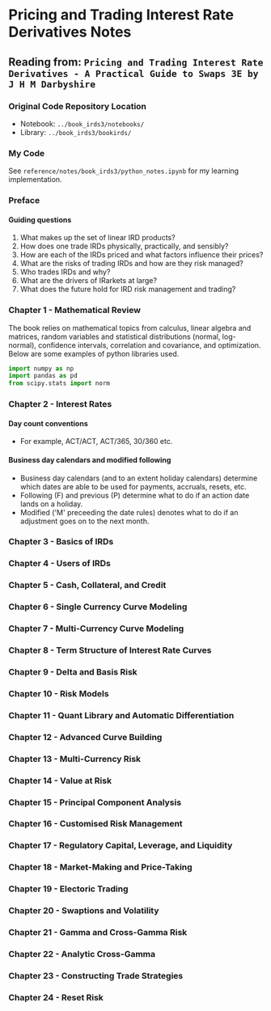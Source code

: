 # Pricing and Trading Interest Rate Derivatives Notes

## Reading from: `Pricing and Trading Interest Rate Derivatives - A Practical Guide to Swaps 3E by J H M Darbyshire`

### Original Code Repository Location
- Notebook: `../book_irds3/notebooks/`
- Library: `../book_irds3/bookirds/`

### My Code

See `reference/notes/book_irds3/python_notes.ipynb` for my learning implementation.

### Preface
#### Guiding questions
1. What makes up the set of linear IRD products?
2. How does one trade IRDs physically, practically, and sensibly?
3. How are each of the IRDs priced and what factors influence their prices?
4. What are the risks of trading IRDs and how are they risk managed?
5. Who trades IRDs and why?
6. What are the drivers of IRarkets at large?
7. What does the future hold for IRD risk management and trading?

### Chapter 1 - Mathematical Review

The book relies on  mathematical topics from calculus, linear algebra and matrices, random variables and statistical distributions (normal, log-normal), confidence intervals, correlation and covariance, and optimization. Below are some examples of python libraries used.

```python
import numpy as np
import pandas as pd
from scipy.stats import norm
```

### Chapter 2 - Interest Rates

#### Day count conventions
- For example, ACT/ACT, ACT/365, 30/360 etc.

#### Business day calendars and modified following
- Business day calendars (and to an extent holiday calendars) determine which dates are able to be used for payments, accruals, resets, etc.
- Following (F) and previous (P) determine what to do if an action date lands on a holiday.
- Modified ('M' preceeding the date rules) denotes what to do if an adjustment goes on to the next month.

### Chapter 3 - Basics of IRDs

### Chapter 4 - Users of IRDs

### Chapter 5 - Cash, Collateral, and Credit

### Chapter 6 - Single Currency Curve Modeling

### Chapter 7 - Multi-Currency Curve Modeling

### Chapter 8 - Term Structure of Interest Rate Curves

### Chapter 9 - Delta and Basis Risk

### Chapter 10 - Risk Models

### Chapter 11 - Quant Library and Automatic Differentiation

### Chapter 12 - Advanced Curve Building

### Chapter 13 - Multi-Currency Risk

### Chapter 14 - Value at Risk

### Chapter 15 - Principal Component Analysis

### Chapter 16 - Customised Risk Management

### Chapter 17 - Regulatory Capital, Leverage, and Liquidity

### Chapter 18 - Market-Making and Price-Taking

### Chapter 19 - Electoric Trading

### Chapter 20 - Swaptions and Volatility

### Chapter 21 - Gamma and Cross-Gamma Risk

### Chapter 22 - Analytic Cross-Gamma

### Chapter 23 - Constructing Trade Strategies

### Chapter 24 - Reset Risk